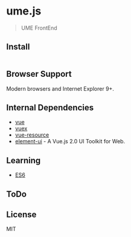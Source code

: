 # ume.js

> UME FrontEnd

## Install
``` bash
```
## Browser Support
Modern browsers and Internet Explorer 9+.

## Internal Dependencies
* [vue](https://github.com/vuejs/vue)
* [vuex](https://github.com/vuejs/vuex)
* [vue-resource](https://github.com/pagekit/vue-resource)
* [element-ui](https://github.com/ElemeFE/element) - A Vue.js 2.0 UI Toolkit for Web.

## Learning
* [ES6](http://es6.ruanyifeng.com/)

## ToDo

## License
MIT
